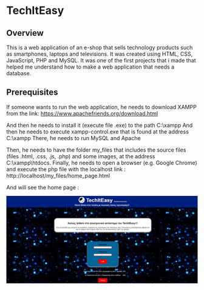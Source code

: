 # TechItEasy

## Overview

This is a web application of an e-shop that sells technology products such as smartphones, laptops and televisions. It was created using HTML, CSS, JavaScript, PHP and MySQL. It was one of the first projects that i made that helped me understand how to make a web application that needs a database.

## Prerequisites

If someone wants to run the web application, he needs to download XAMPP from the link: 
https://www.apachefriends.org/download.html

And then he needs to install it (execute file .exe) to the path C:\xampp
And then he needs to execute xampp-control.exe that is found at the address C:\xampp
There, he needs to run MySQL and Apache

Then, he needs to have the folder my_files that includes the source files (files .html, .css, .js, .php) and some images, at the address C:\xampp\htdocs.
Finally, he needs to open a browser (e.g. Google Chrome) and execute the php file with the localhost link : http://localhost/my_files/home_page.html

And will see the home page :

![Home page](images/home_page.png?raw=true "Home page")
